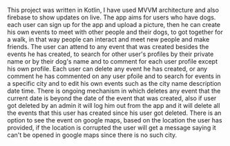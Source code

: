 This project was written in Kotlin, I have used MVVM architecture and also firebase to show updates on live.
The app aims for users who have dogs. each user can sign up for the app and upload a picture, then he can create his own events to meet with other people and their dogs, to got together for a walk,
in that way people can interact and meet new people and make friends. 
The user can attend to any event that was created besides the events he has created, to search for other user's profiles by their private name or by their dog's name and to comment for each user profile except his own profile.
Each user can delete any event he has created, or any comment he has commented on any user pfoile and to search for events in a specific city and to edit his own events such as the city name description date time.
There is ongoing mechanism in which deletes any event that the current date is beyond the date of the event that was created, also if user got deleted by an admin it will log him out from the app and it will delete all the events that this user has created since his user got deleted.
There is an option to see the event on google maps, based on the location the user has provided, if the location is corrupted the user will get a message saying it can't be opened in google maps since there is no such city.
